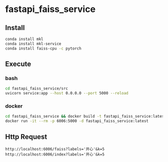 # fastapi_faiss_service

## Install
```bash
conda install mkl
conda install mkl-service
conda install faiss-cpu -c pytorch
```

## Execute

### bash

```bash
cd fastapi_faiss_service/src
uvicorn service:app --host 0.0.0.0 --port 5000 --reload
```

### docker
```bash
cd fastapi_faiss_service && docker build -t fastapi_faiss_service:latest .
docker run -it --rm -p 6006:5000 -d fastapi_faiss_service:latest
```

## Http Request
```http request
http://localhost:6006/faiss?labels='开心'&k=5
http://localhost:6006/index?labels='开心'&k=5
```

